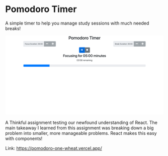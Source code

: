 # Pomodoro Timer
A simple timer to help you manage study sessions with much needed breaks!

![A screen shot of my Pomodoro Timer App](/public/images/Pomodoro.png "Pomodoro Timer")

A Thinkful assignment testing our newfound understanding of React. The main takeaway I learned from this assignment was breaking down a big problem into smaller, more manageable problems. React makes this easy with components!

Link:
https://pomodoro-one-wheat.vercel.app/

